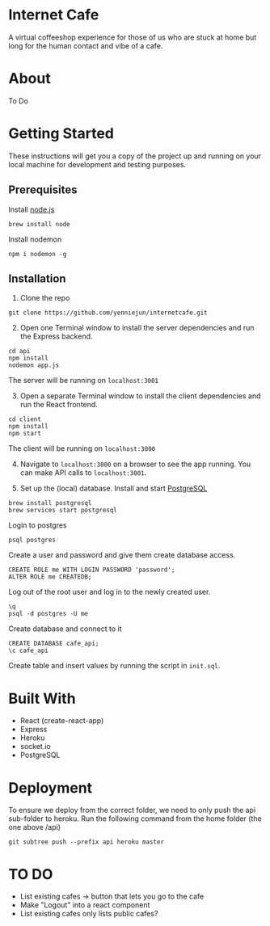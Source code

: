 # Internet Cafe
A virtual coffeeshop experience for those of us who are stuck at home but long for the human contact and vibe of a cafe.

# About
To Do

# Getting Started

These instructions will get you a copy of the project up and running on your local machine for development and testing purposes.

## Prerequisites

Install [node.js](https://nodejs.org/en/download/package-manager)
```
brew install node
```

Install nodemon
```
npm i nodemon -g
```

## Installation


1. Clone the repo
```
git clone https://github.com/yenniejun/internetcafe.git
```

2. Open one Terminal window to install the server dependencies and run the Express backend. 

```
cd api
npm install
nodemon app.js
```

The server will be running on `localhost:3001`

3. Open a separate Terminal window to install the client dependencies and run the React frontend.
```
cd client
npm install
npm start
```

The client will be running on `localhost:3000`

4. Navigate to `localhost:3000` on a browser to see the app running. You can make API calls to `localhost:3001`.

5. Set up the (local) database. Install and start [PostgreSQL](https://www.postgresql.org/download/)
```
brew install postgresql
brew services start postgresql
```

Login to postgres
```
psql postgres
```

Create a user and password and give them create database access.

```
CREATE ROLE me WITH LOGIN PASSWORD 'password';
ALTER ROLE me CREATEDB;
```

Log out of the root user and log in to the newly created user.

```
\q
psql -d postgres -U me
```

Create database and connect to it
```
CREATE DATABASE cafe_api;
\c cafe_api
```

Create table and insert values by running the script in `init.sql`.


# Built With
* React (create-react-app)
* Express
* Heroku
* socket.io
* PostgreSQL


# Deployment
To ensure we deploy from the correct folder, we need to only push the api sub-folder to heroku. Run the following command from the home folder (the one above /api)
```
git subtree push --prefix api heroku master   
```


# TO DO
* List existing cafes -> button that lets you go to the cafe
* Make "Logout" into a react component
* List existing cafes only lists public cafes?
